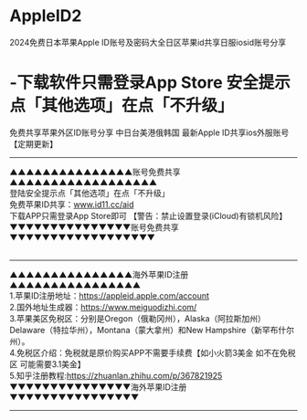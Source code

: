 # AppleID2
2024免费日本苹果Apple ID账号及密码大全日区苹果id共享日服iosid账号分享
# -下载软件只需登录App Store 安全提示点「其他选项」在点「不升级」
免费共享苹果外区ID账号分享 中日台美港俄韩国 最新Apple ID共享ios外服账号 【定期更新】
 
*****************************************
▲▲▲▲▲▲▲▲▲▲▲▲▲▲▲账号免费共享▲▲▲▲▲▲▲▲▲▲▲▲▲▲▲▲▲▲<br/>
登陆安全提示点「其他选项」在点「不升级」<br/>
免费苹果ID共享：www.id11.cc/aid<br/>
下载APP只需登录App Store即可 【警告：禁止设置登录(iCloud)有锁机风险】<br/>
▼▼▼▼▼▼▼▼▼▼▼▼▼▼▼账号免费共享▼▼▼▼▼▼▼▼▼▼▼▼▼▼▼▼▼▼<br/><br/>

*****************************************


▲▲▲▲▲▲▲▲▲▲▲▲▲▲▲海外苹果ID注册▲▲▲▲▲▲▲▲▲▲▲▲▲▲▲▲<br/>
1.苹果ID注册地址：https://appleid.apple.com/account<br/>
2.国外地址生成器：https://www.meiguodizhi.com/<br/>
3.苹果美区免税区：分别是Oregon（俄勒冈州），Alaska（阿拉斯加州）Delaware（特拉华州），Montana（蒙大拿州）和New Hampshire（新罕布什尔州）。 <br/>
4.免税区介绍：免税就是原价购买APP不需要手续费【如小火箭3美金 如不在免税区 可能需要3.1美金】<br/>
5.知乎注册教程:https://zhuanlan.zhihu.com/p/367821925<br/>
▼▼▼▼▼▼▼▼▼▼▼▼▼▼▼海外苹果ID注册▼▼▼▼▼▼▼▼▼▼▼▼▼▼▼▼
*****************************************
